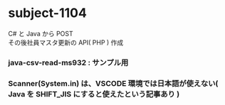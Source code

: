# subject-1104

C# と Java から POST\
その後社員マスタ更新の API( PHP ) 作成

### java-csv-read-ms932 : サンプル用

### Scanner(System.in) は、VSCODE 環境では日本語が使えない( Java を SHIFT_JIS にすると使えたという記事あり )
